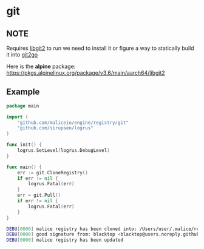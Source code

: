 git
===

NOTE
----

Requires [libgit2](https://github.com/libgit2/libgit2) to run we need to install it or figure a way to statically build it into [git2go](https://github.com/libgit2/git2go)

Here is the **alpine** package: https://pkgs.alpinelinux.org/package/v3.6/main/aarch64/libgit2

Example
-------

```go
package main

import (
	"github.com/maliceio/engine/registry/git"
	"github.com/sirupsen/logrus"
)

func init() {
	logrus.SetLevel(logrus.DebugLevel)
}

func main() {
	err := git.CloneRegistry()
	if err != nil {
		logrus.Fatal(err)
	}
	err = git.Pull()
	if err != nil {
		logrus.Fatal(err)
	}
}
```

```sh
DEBU[0000] malice registry has been cloned into: /Users/user/.malice/registry
DEBU[0000] good signature from: blacktop <blacktop@users.noreply.github.com>
DEBU[0000] malice registry has been updated
```